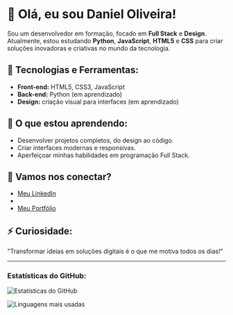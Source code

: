 # 👋 Olá, eu sou Daniel Oliveira!

Sou um desenvolvedor em formação, focado em **Full Stack** e **Design**. Atualmente, estou estudando **Python**, **JavaScript**, **HTML5** e **CSS** para criar soluções inovadoras e criativas no mundo da tecnologia.

## 🚀 Tecnologias e Ferramentas:
- **Front-end:** HTML5, CSS3, JavaScript
- **Back-end:** Python (em aprendizado)
- **Design:** criação visual para interfaces (em aprendizado)

## 🌱 O que estou aprendendo:
- Desenvolver projetos completos, do design ao código.
- Criar interfaces modernas e responsivas.
- Aperfeiçoar minhas habilidades em programação Full Stack.

## 🔗 Vamos nos conectar?
- [Meu LinkedIn](https://www.linkedin.com/in/seu-usuario/)
- 
- [Meu Portfólio](https://seuportfolio.com/) 

## ⚡ Curiosidade:
"Transformar ideias em soluções digitais é o que me motiva todos os dias!"

---

### Estatísticas do GitHub:
![Estatísticas do GitHub](https://github-readme-stats.vercel.app/api?username=SeuUsuario&show_icons=true&theme=radical)

![Linguagens mais usadas](https://github-readme-stats.vercel.app/api/top-langs/?username=SeuUsuario&layout=compact&theme=radical)

